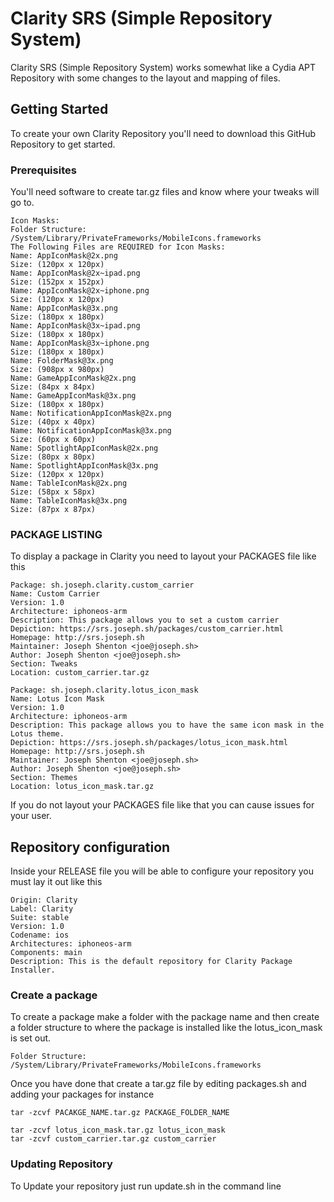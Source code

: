 # Clarity SRS (Simple Repository System)

Clarity SRS (Simple Repository System) works somewhat like a Cydia APT Repository with some changes to the layout and mapping of files.

## Getting Started

To create your own Clarity Repository you'll need to download this GitHub Repository to get started.

### Prerequisites

You'll need software to create tar.gz files and know where your tweaks will go to.

```
Icon Masks:
Folder Structure: /System/Library/PrivateFrameworks/MobileIcons.frameworks
The Following Files are REQUIRED for Icon Masks:
Name: AppIconMask@2x.png
Size: (120px x 120px)
Name: AppIconMask@2x~ipad.png
Size: (152px x 152px)
Name: AppIconMask@2x~iphone.png
Size: (120px x 120px)
Name: AppIconMask@3x.png
Size: (180px x 180px)
Name: AppIconMask@3x~ipad.png
Size: (180px x 180px)
Name: AppIconMask@3x~iphone.png
Size: (180px x 180px)
Name: FolderMask@3x.png
Size: (908px x 980px)
Name: GameAppIconMask@2x.png
Size: (84px x 84px)
Name: GameAppIconMask@3x.png
Size: (180px x 180px)
Name: NotificationAppIconMask@2x.png
Size: (40px x 40px)
Name: NotificationAppIconMask@3x.png
Size: (60px x 60px)
Name: SpotlightAppIconMask@2x.png
Size: (80px x 80px)
Name: SpotlightAppIconMask@3x.png
Size: (120px x 120px)
Name: TableIconMask@2x.png
Size: (58px x 58px)
Name: TableIconMask@3x.png
Size: (87px x 87px)
```

### PACKAGE LISTING

To display a package in Clarity you need to layout your PACKAGES file like this

```
Package: sh.joseph.clarity.custom_carrier
Name: Custom Carrier
Version: 1.0
Architecture: iphoneos-arm
Description: This package allows you to set a custom carrier
Depiction: https://srs.joseph.sh/packages/custom_carrier.html
Homepage: http://srs.joseph.sh
Maintainer: Joseph Shenton <joe@joseph.sh>
Author: Joseph Shenton <joe@joseph.sh>
Section: Tweaks
Location: custom_carrier.tar.gz

Package: sh.joseph.clarity.lotus_icon_mask
Name: Lotus Icon Mask
Version: 1.0
Architecture: iphoneos-arm
Description: This package allows you to have the same icon mask in the Lotus theme.
Depiction: https://srs.joseph.sh/packages/lotus_icon_mask.html
Homepage: http://srs.joseph.sh
Maintainer: Joseph Shenton <joe@joseph.sh>
Author: Joseph Shenton <joe@joseph.sh>
Section: Themes
Location: lotus_icon_mask.tar.gz
```

If you do not layout your PACKAGES file like that you can cause issues for your user.

## Repository configuration

Inside your RELEASE file you will be able to configure your repository you must lay it out like this

```
Origin: Clarity
Label: Clarity
Suite: stable
Version: 1.0
Codename: ios
Architectures: iphoneos-arm
Components: main
Description: This is the default repository for Clarity Package Installer.
```

### Create a package

To create a package make a folder with the package name and then create a folder structure to where the package is installed like the lotus_icon_mask is set out.

```
Folder Structure: /System/Library/PrivateFrameworks/MobileIcons.frameworks
```
Once you have done that create a tar.gz file by editing packages.sh and adding your packages for instance

```
tar -zcvf PACAKGE_NAME.tar.gz PACKAGE_FOLDER_NAME
```

```
tar -zcvf lotus_icon_mask.tar.gz lotus_icon_mask
tar -zcvf custom_carrier.tar.gz custom_carrier
```

### Updating Repository

To Update your repository just run update.sh in the command line
